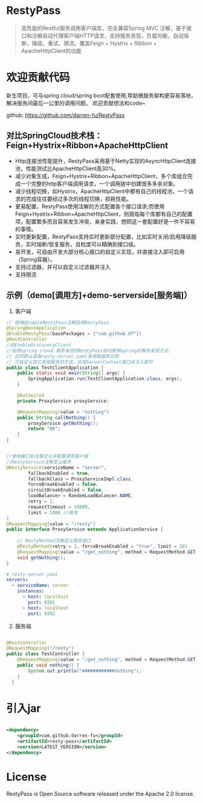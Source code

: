 # RestyPass
> 高性能的Restful服务调用客户端库，完全兼容Spring MVC 注解，基于接口和注解自动代理客户端HTTP请求，支持服务发现，负载均衡，自动熔断，降级，重试，限流。覆盖Feign + Hystrix + Ribbon + ApacheHttpClient的功能

# 欢迎贡献代码 

新生项目，可与spring cloud/spring boot配套使用,帮助微服务架构更容易落地，解决服务间最后一公里的调用问题。
欢迎贡献想法和code~ 

github: https://github.com/darren-fu/RestyPass

## 对比SpringCloud技术栈：Feign+Hystrix+Ribbon+ApacheHttpClient
- Http连接池性能提升，RestyPass采用基于Netty实现的AsyncHttpClient连接池，性能测试比ApacheHttpClient高30%。
- 减少对象生成，Feign+Hystrix+Ribbon+ApacheHttpClient，多个库组合完成一个完整的http客户端调用请求，一个调用链中创建很多多余对象。
- 减少线程切换，如Hystrix，ApacheHttpClient中都有自己的线程池，一个请求的完成往往要经过多次的线程切换，损耗性能。
- 更易配置，RestyPass使用注解的方式配置各个接口请求;而使用Feign+Hystrix+Ribbon+ApacheHttpClient，则面临每个库都有自己的配置项，配置繁多而且容易发生冲突，亲身实践，想把这一套配置好是一件不容易的事情。
- 实时更新配置，RestyPass支持实时更新部分配置，比如实时关闭/启用降级服务，实时熔断/恢复服务，且粒度可以精确到接口级。
- 易开发，可自由开发大部分核心接口的自定义实现，并直接注入即可启用（Spring容器）。 
- 支持过滤器，并可以自定义过滤器并注入
- 支持限流

## 示例（demo[调用方]+demo-serverside[服务端]） 

1. 客户端 

```java
// 使用@EnableRestyPass注解启用RestyPass
@SpringBootApplication
@EnableRestyPass(basePackages = {"com.github.df"})
@RestController
//@EnableDiscoveryClient
//启用spring cloud 服务发现则RestyPass自动使用spring的服务发现方式，
// 否则默认读取resty-server.yaml来获取服务实例
// 可自定义其它发现服务的方式，实现ServerContext接口并注入即可
public class TestClientApplication {
    public static void main(String[] args) {
        SpringApplication.run(TestClientApplication.class, args);
    }

    @Autowired
    private ProxyService proxyService;

    @RequestMapping(value = "nothing")
    public String callNothing() {
        proxyService.getNothing();
        return "OK";
    }
}


//使用接口和注解定义并配置调用客户端
//RestyService注解定义服务
@RestyService(serviceName = "server",
        fallbackEnabled = true,
        fallbackClass = ProxyServiceImpl.class,
        forceBreakEnabled = false,
        circuitBreakEnabled = false,
        loadBalancer = RandomLoadBalancer.NAME,
        retry = 1,
        requestTimeout = 10000,
        limit = 1000 //限流
)
@RequestMapping(value = "/resty")
public interface ProxyService extends ApplicationService {
    
    // RestyMethod注解定义服务接口
    @RestyMethod(retry = 2, forceBreakEnabled = "true", limit = 10)
    @RequestMapping(value = "/get_nothing", method = RequestMethod.GET, headers = "Client=RestyProxy", params = "Param1=val1")
    void getNothing();
}

```

```yaml
# resty-server.yaml
servers:
  - serviceName: server
    instances:
      - host: localhost
        port: 9201
      - host: localhost
        port: 9202
```
2. 服务端 

```java 

@RestController
@RequestMapping("/resty")
public class TestController {
    @RequestMapping(value = "/get_nothing", method = RequestMethod.GET)
    public void nothing() {
        System.out.println("############nothing");
    }
  }
```
# 引入jar 

```xml 

<dependency>
    <groupId>com.github.darren-fu</groupId>
    <artifactId>resty-pass</artifactId>
    <version>LATEST_VERSION</version>
</dependency>
``` 

# License

RestyPass is Open Source software released under the Apache 2.0 license.